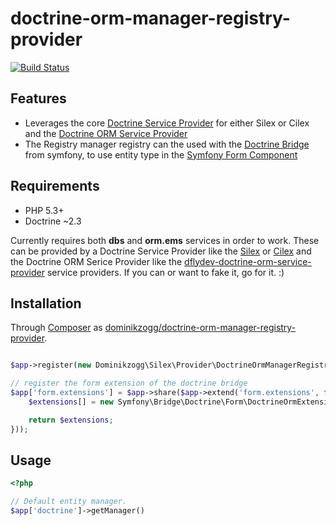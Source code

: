 doctrine-orm-manager-registry-provider
======================================

[![Build Status](https://api.travis-ci.org/dominikzogg/doctrine-orm-manager-registry-provider.png?branch=master)](https://travis-ci.org/dominikzogg/doctrine-orm-manager-registry-provider)

Features
--------

 * Leverages the core [Doctrine Service Provider][1] for either Silex or Cilex and the [Doctrine ORM Service Provider][3]
 * The Registry manager registry can the used with the [Doctrine Bridge][4] from symfony, to use entity type in the [Symfony Form Component][5] 

Requirements
------------

 * PHP 5.3+
 * Doctrine ~2.3
 
Currently requires both **dbs** and **orm.ems** services in order to work.
These can be provided by a Doctrine Service Provider like the [Silex][1] or [Cilex][2] and the Doctrine ORM Serice Provider like the [dflydev-doctrine-orm-service-provider][3] service providers.
If you can or want to fake it, go for it. :)

Installation
------------
 
Through [Composer](http://getcomposer.org) as [dominikzogg/doctrine-orm-manager-registry-provider][6].

```php

$app->register(new Dominikzogg\Silex\Provider\DoctrineOrmManagerRegistryProvider());

// register the form extension of the doctrine bridge
$app['form.extensions'] = $app->share($app->extend('form.extensions', function ($extensions, $app) {
    $extensions[] = new Symfony\Bridge\Doctrine\Form\DoctrineOrmExtension($app['doctrine']);

    return $extensions;
}));
```

Usage
-----

```php
<?php

// Default entity manager.
$app['doctrine']->getManager()
```

[1]: http://silex.sensiolabs.org/doc/providers/doctrine.html
[2]: https://github.com/Cilex/Cilex/blob/master/src/Cilex/Provider/DoctrineServiceProvider.php
[3]: https://raw.github.com/dflydev/dflydev-doctrine-orm-service-provider
[4]: https://github.com/symfony/DoctrineBridge
[5]: https://github.com/symfony/Form
[6]: https://packagist.org/packages/dominikzogg/doctrine-orm-manager-registry-provider
